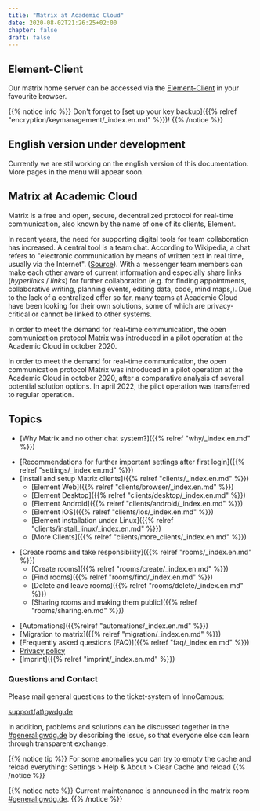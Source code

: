 ```yaml
---
title: "Matrix at Academic Cloud"
date: 2020-08-02T21:26:25+02:00
chapter: false
draft: false
---
```


<!--## Wartungsarbeiten am Montag den 06.11.23 ab 20:30 Uhr

Am Montag den 06.11.23 ab 20:30 Uhr finden Wartungsarbeiten statt - Matrix wird voraussichtlich für einige Stunden nicht erreichbar sein.-->

## Element-Client

Our matrix home server can be accessed via the [Element-Client](https://chat.academiccloud.de/) in your favourite browser.


{{% notice info %}}
Don't forget to [set up your key backup]({{% relref "encryption/keymanagement/_index.en.md" %}})!
{{% /notice %}}


## English version under development
Currently we are stil working on the english version of this documentation.
More pages in the menu will appear soon.

## Matrix at Academic Cloud
Matrix is a free and open, secure, decentralized protocol for real-time communication, also known by the name of one of its clients, Element.

<object data="/images/matrix_interactive_en.svg" type="image/svg+xml" style="width: 1280px; max-width: 100%"></object>

In recent years, the need for supporting digital tools for team collaboration has increased. A central tool is a team chat. According to Wikipedia, a chat refers to "electronic communication by means of written text in real time, usually via the Internet". ([Source](https://en.wikipedia.org/wiki/Chat)). With a messenger team members can make each other aware of current information and especially share links (*hyperlinks* / *links*) for further collaboration (e.g. for finding appointments, collaborative writing, planning events, editing data, code, mind maps,). Due to the lack of a centralized offer so far, many teams at Academic Cloud have been looking for their own solutions, some of which are privacy-critical or cannot be linked to other systems.

In order to meet the demand for real-time communication, the open communication protocol Matrix was introduced in a pilot operation at the Academic Cloud in october 2020.

In order to meet the demand for real-time communication, the open communication protocol Matrix was introduced in a pilot operation at the Academic Cloud in october 2020, after a comparative analysis of several potential solution options. In april 2022, the pilot operation was transferred to regular operation.

## Topics

* [Why Matrix and no other chat system?]({{% relref "why/_index.en.md" %}})
<!--
* [How can Matrix be used? (registration and first steps)]({< relref "first-steps/_index.en.md" >})
-->
* [Recommendations for further important settings after first login]({{% relref "settings/_index.en.md" %}})
* [Install and setup Matrix clients]({{% relref "clients/_index.en.md" %}})
    * [Element Web]({{% relref "clients/browser/_index.en.md" %}})
    * [Element Desktop]({{% relref "clients/desktop/_index.en.md" %}})
    * [Element Android]({{% relref "clients/android/_index.en.md" %}})
    * [Element iOS]({{% relref "clients/ios/_index.en.md" %}})
    * [Element installation under Linux]({{% relref "clients/install_linux/_index.en.md" %}})
    * [More Clients]({{% relref "clients/more_clients/_index.en.md" %}})
<!--
* [Find people and send direct messages]({< relref "messaging/_index.en.md" >}})
    * [Format messages]({< relref "messaging/formatting/_index.en.md" >}})
    * [Search messages]({< relref "messaging/search/_index.en.md" >}})
-->
* [Create rooms and take responsibility]({{% relref "rooms/_index.en.md" %}})
    * [Create rooms]({{% relref "rooms/create/_index.en.md" %}})
    * [Find rooms]({{% relref "rooms/find/_index.en.md" %}})
    * [Delete and leave rooms]({{% relref "rooms/delete/_index.en.md" %}})
    * [Sharing rooms and making them public]({{% relref "rooms/sharing.en.md" %}})
<!--
* [Fine-tune notifications]({< relref "notifications/_index.en.md" >}})
* [Using communities as room filters]({< relref "communities/_index.en.md" >}})
* [Using Spaces for managing rooms]({< relref "spaces/_index.en.md" >}})
* [Use end-to-end encryption]({< relref "encryption/_index.en.md" >}})
* [Use integrations, bridges, bots (e.g. Jitsi)]({< relref "integrations/_index.en.md" >}})
* [Further development of Matrix]({< relref "development/_index.en.md" >}})
-->
* [Automations]({{%relref "automations/_index.en.md" %}})
* [Migration to matrix]({{% relref "migration/_index.en.md" %}})
* [Frequently asked questions (FAQ)]({{% relref "faq/_index.en.md" %}})
* [Privacy policy](https://gwdg.de/imprint)
* [Imprint]({{% relref "imprint/_index.en.md" %}})

### Questions and Contact

Please mail general questions to the ticket-system of InnoCampus:

<a href="mailto:support@gwdg.de">support(at)gwdg.de</a>

In addition, problems and solutions can be discussed together in the [#general:gwdg.de](https://matrix.to/#/#general:gwdg.de) by describing the issue, so that everyone else can learn through transparent exchange.

{{% notice tip %}}
For some anomalies you can try to empty the cache and reload everything: Settings > Help & About > Clear Cache and reload
{{% /notice %}}

{{% notice note %}}
Current maintenance is announced in the matrix room [#general:gwdg.de](https://matrix.to/#/#general:gwdg.de).
{{% /notice %}}
